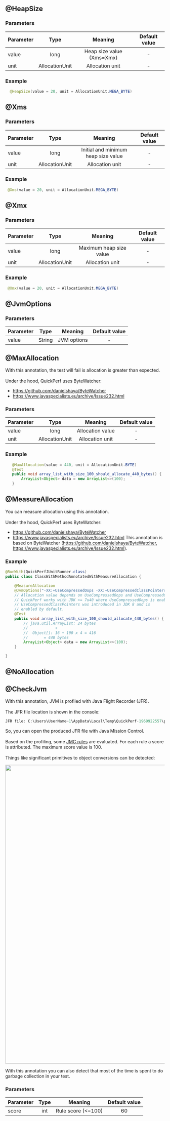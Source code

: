 ## @HeapSize
### Parameters 
|Parameter  |Type           | Meaning                  | Default value  |
| -------- |:--------------:|:------------------------:| :-------------:|
| value    | long           |Heap size value (Xms=Xmx) |        -       |
| unit     | AllocationUnit |Allocation unit           |        -       |
### Example
 ```java
   @HeapSize(value = 20, unit = AllocationUnit.MEGA_BYTE)
  ```
## @Xms
### Parameters 
|Parameter  |Type           | Meaning                            | Default value |
| -------- |:--------------:|:----------------------------------:|:-------------:|
| value    | long           |Initial and minimum heap size value |        -      |
| unit     | AllocationUnit |Allocation unit                     |        -      |
### Example
  ```java
   @Xms(value = 20, unit = AllocationUnit.MEGA_BYTE)
  ```
## @Xmx
### Parameters 
|Parameter  |Type           | Meaning                 | Default value |
| -------- |:--------------:|:-----------------------:|:-------------:|
| value    | long           |Maximum heap size value  |        -      |
| unit     | AllocationUnit |Allocation unit          |        -      |
### Example
  ```java
   @Xmx(value = 20, unit = AllocationUnit.MEGA_BYTE)
  ```
## @JvmOptions
### Parameters 
|Parameter  |Type           | Meaning       | Default value |
| -------- |:--------------:|:-------------:|:-------------:|
| value    | String           |JVM options  |      -        |

## @MaxAllocation
With this annotation, the test will fail is allocation is greater than expected. <br>
<br>
Under the hood, QuickPerf uses ByteWatcher:
* https://github.com/danielshaya/ByteWatcher
* https://www.javaspecialists.eu/archive/Issue232.html
### Parameters 
|Parameter  |Type           | Meaning          | Default value  |
| -------- |:--------------:|:----------------:| :-------------:|
| value    | long           |Allocation value  |        -       |
| unit     | AllocationUnit |Allocation unit   |        -       |
### Example
 ```java
    @MaxAllocation(value = 440, unit = AllocationUnit.BYTE)
    @Test
    public void array_list_with_size_100_should_allocate_440_bytes() {
        ArrayList<Object> data = new ArrayList<>(100);
    }
  ```
## @MeasureAllocation
You can measure allocation using this annotation. <br>
<br>
Under the hood, QuickPerf uses ByteWatcher:
* https://github.com/danielshaya/ByteWatcher
* https://www.javaspecialists.eu/archive/Issue232.html
This annotation is based on ByteWatcher (https://github.com/danielshaya/ByteWatcher, https://www.javaspecialists.eu/archive/Issue232.html).
### Example
```java
@RunWith(QuickPerfJUnitRunner.class)
public class ClassWithMethodAnnotatedWithMeasureAllocation {

    @MeasureAllocation
    @JvmOptions("-XX:+UseCompressedOops -XX:+UseCompressedClassPointers")
    // Allocation value depends on UseCompressedOops and UseCompressedClassPointers.
    // QuickPerf works with JDK >= 7u40 where UseCompressedOops is enabled by default.
    // UseCompressedClassPointers was introduced in JDK 8 and is
    // enabled by default.
    @Test
    public void array_list_with_size_100_should_allocate_440_bytes() {
        // java.util.ArrayList: 24 bytes
        //            +
        //  Object[]: 16 + 100 x 4 = 416
        //       = 440 bytes
        ArrayList<Object> data = new ArrayList<>(100);
    }

}
```
## @NoAllocation

## @CheckJvm
With this annotation, JVM is profiled with Java Flight Recorder (JFR).<br><br>
The JFR file location is shown in the console:
```java
JFR file: C:\Users\UserName~1\AppData\Local\Temp\QuickPerf-1969922557\profiling.jfr
```
So, you can open the produced JFR file with Java Mission Control.<br><br>
Based on the profiling, some [JMC rules](http://hirt.se/blog/?p=920) are evaluated. For each rule a score is attributed. The maximum score value is 100.<br><br>
Things like significant primitives to object conversions can be detected:
<p align="center">
<img src="https://github.com/quick-perf/doc/blob/master/doc/images/JMC-PrimitiveToObjectConversion.PNG" width="944" heigth="191"></p>
With this annotation you can also detect that most of the time is spent to do garbage collection in your test.

### Parameters 
|Parameter  |Type           | Meaning           | Default value |
| -------- |:--------------:|:-----------------:|:-------------:|
| score    | int            |Rule score (<=100) |      60       |